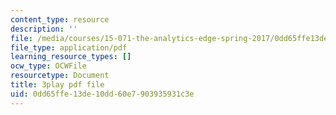 ```yaml
---
content_type: resource
description: ''
file: /media/courses/15-071-the-analytics-edge-spring-2017/0dd65ffe13de10dd60e7903935931c3e_Cks6Wn29TLg.pdf
file_type: application/pdf
learning_resource_types: []
ocw_type: OCWFile
resourcetype: Document
title: 3play pdf file
uid: 0dd65ffe-13de-10dd-60e7-903935931c3e
---
```

